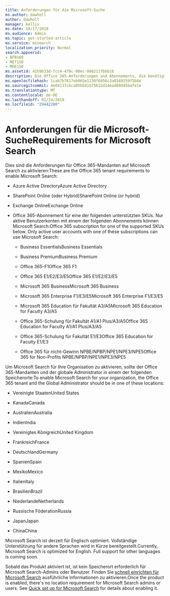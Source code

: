 ```yaml
---
title: Anforderungen für die Microsoft-Suche
ms.author: dawholl
author: dawholl
manager: kellis
ms.date: 10/17/2018
ms.audience: Admin
ms.topic: get-started-article
ms.service: mssearch
localization_priority: Normal
search.appverid:
- BFB160
- MET150
- MOE150
ms.assetid: 41b9b33d-fcc4-470c-90ec-068211fbbb16
description: Die Office 365-Anforderungen und Abonnements, die benötigt werden, aktivieren Microsoft Search
ms.openlocfilehash: 1cab7b7617eb965e1130f6b56c3a0169259f5b8e
ms.sourcegitcommit: 4e04137c6ca05b64157561bd14ead89485bafe1e
ms.translationtype: MT
ms.contentlocale: de-DE
ms.lasthandoff: 01/24/2019
ms.locfileid: "29442280"
---
```

# <a name="requirements-for-microsoft-search"></a><span data-ttu-id="844da-103">Anforderungen für die Microsoft-Suche</span><span class="sxs-lookup"><span data-stu-id="844da-103">Requirements for Microsoft Search</span></span>

<span data-ttu-id="844da-104">Dies sind die Anforderungen für Office 365-Mandanten auf Microsoft Search zu aktivieren:</span><span class="sxs-lookup"><span data-stu-id="844da-104">These are the Office 365 tenant requirements to enable Microsoft Search:</span></span> 
  
- <span data-ttu-id="844da-105">Azure Active Directory</span><span class="sxs-lookup"><span data-stu-id="844da-105">Azure Active Directory</span></span>
    
- <span data-ttu-id="844da-106">SharePoint Online (oder Hybrid)</span><span class="sxs-lookup"><span data-stu-id="844da-106">SharePoint Online (or hybrid)</span></span>
    
- <span data-ttu-id="844da-107">Exchange Online</span><span class="sxs-lookup"><span data-stu-id="844da-107">Exchange Online</span></span>
    
- <span data-ttu-id="844da-p101">Office 365-Abonnement für eine der folgenden unterstützten SKUs. Nur aktive Benutzerkonten mit einem der folgenden Abonnements können Microsoft Search:</span><span class="sxs-lookup"><span data-stu-id="844da-p101">Office 365 subscription for one of the supported SKUs below. Only active user accounts with one of these subscriptions can use Microsoft Search:</span></span>
    
  - <span data-ttu-id="844da-110">Business Essentials</span><span class="sxs-lookup"><span data-stu-id="844da-110">Business Essentials</span></span>
    
  - <span data-ttu-id="844da-111">Business Premium</span><span class="sxs-lookup"><span data-stu-id="844da-111">Business Premium</span></span>
    
  - <span data-ttu-id="844da-112">Office 365-F1</span><span class="sxs-lookup"><span data-stu-id="844da-112">Office 365 F1</span></span>
    
  - <span data-ttu-id="844da-113">Office 365 E1/E2/E3/E5</span><span class="sxs-lookup"><span data-stu-id="844da-113">Office 365 E1/E2/E3/E5</span></span>
    
  - <span data-ttu-id="844da-114">Microsoft 365 Business</span><span class="sxs-lookup"><span data-stu-id="844da-114">Microsoft 365 Business</span></span>
    
  - <span data-ttu-id="844da-115">Microsoft 365 Enterprise F1/E3/E5</span><span class="sxs-lookup"><span data-stu-id="844da-115">Microsoft 365 Enterprise F1/E3/E5</span></span>
    
  - <span data-ttu-id="844da-116">Microsoft 365 Education für Fakultät A3/A5</span><span class="sxs-lookup"><span data-stu-id="844da-116">Microsoft 365 Education for Faculty A3/A5</span></span>
    
  - <span data-ttu-id="844da-117">Office 365-Schulung für Fakultät A1/A1 Plus/A3/A5</span><span class="sxs-lookup"><span data-stu-id="844da-117">Office 365 Education for Faculty A1/A1 Plus/A3/A5</span></span>
    
  - <span data-ttu-id="844da-118">Office 365-Schulung für Fakultät E1/E3</span><span class="sxs-lookup"><span data-stu-id="844da-118">Office 365 Education for Faculty E1/E3</span></span>
    
  - <span data-ttu-id="844da-119">Office 365 für nicht-Gewinn NPBE/NPBP/NPE1/NPE3/NPE5</span><span class="sxs-lookup"><span data-stu-id="844da-119">Office 365 for Non-Profits NPBE/NPBP/NPE1/NPE3/NPE5</span></span>
    
<span data-ttu-id="844da-120">Um Microsoft Search für Ihre Organisation zu aktivieren, sollte der Office 365-Mandanten und der globale Administrator in einem der folgenden Speicherorte:</span><span class="sxs-lookup"><span data-stu-id="844da-120">To enable Microsoft Search for your organization, the Office 365 tenant and the Global Administrator should be in one of these locations:</span></span>
  
- <span data-ttu-id="844da-121">Vereinigte Staaten</span><span class="sxs-lookup"><span data-stu-id="844da-121">United States</span></span>
    
- <span data-ttu-id="844da-122">Kanada</span><span class="sxs-lookup"><span data-stu-id="844da-122">Canada</span></span>
    
- <span data-ttu-id="844da-123">Australien</span><span class="sxs-lookup"><span data-stu-id="844da-123">Australia</span></span>
    
- <span data-ttu-id="844da-124">Indien</span><span class="sxs-lookup"><span data-stu-id="844da-124">India</span></span>
    
- <span data-ttu-id="844da-125">Vereinigtes Königreich</span><span class="sxs-lookup"><span data-stu-id="844da-125">United Kingdom</span></span>
    
- <span data-ttu-id="844da-126">Frankreich</span><span class="sxs-lookup"><span data-stu-id="844da-126">France</span></span>
    
- <span data-ttu-id="844da-127">Deutschland</span><span class="sxs-lookup"><span data-stu-id="844da-127">Germany</span></span>
  
- <span data-ttu-id="844da-128">Spanien</span><span class="sxs-lookup"><span data-stu-id="844da-128">Spain</span></span>
    
- <span data-ttu-id="844da-129">Mexiko</span><span class="sxs-lookup"><span data-stu-id="844da-129">Mexico</span></span>
    
- <span data-ttu-id="844da-130">Italien</span><span class="sxs-lookup"><span data-stu-id="844da-130">Italy</span></span>
    
- <span data-ttu-id="844da-131">Brasilien</span><span class="sxs-lookup"><span data-stu-id="844da-131">Brazil</span></span>
    
- <span data-ttu-id="844da-132">Niederlande</span><span class="sxs-lookup"><span data-stu-id="844da-132">Netherlands</span></span>
    
- <span data-ttu-id="844da-133">Russische Föderation</span><span class="sxs-lookup"><span data-stu-id="844da-133">Russia</span></span>
    
- <span data-ttu-id="844da-134">Japan</span><span class="sxs-lookup"><span data-stu-id="844da-134">Japan</span></span>

- <span data-ttu-id="844da-135">China</span><span class="sxs-lookup"><span data-stu-id="844da-135">China</span></span>
 
<span data-ttu-id="844da-p102">Microsoft Search ist derzeit für Englisch optimiert. Vollständige Unterstützung für andere Sprachen wird in Kürze bereitgestellt.</span><span class="sxs-lookup"><span data-stu-id="844da-p102">Currently, Microsoft Search is optimized for English. Full support for other languages is coming soon.</span></span>

<span data-ttu-id="844da-p103">Sobald das Produkt aktiviert ist, ist kein Speicherort erforderlich für Microsoft Search-Admins oder Benutzer. Finden Sie [schnell einrichten für Microsoft Search](quick-set-up.md) ausführliche Informationen zu aktivieren.</span><span class="sxs-lookup"><span data-stu-id="844da-p103">Once the product is enabled, there's no location requirement for Microsoft Search admins or users. See [Quick set up for Microsoft Search](quick-set-up.md) for details about enabling it.</span></span> 

  

